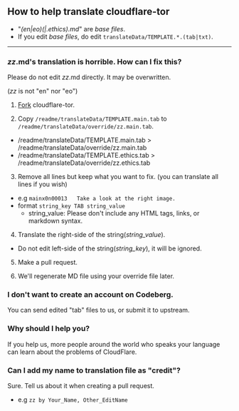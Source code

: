 ## How to help translate cloudflare-tor


- "_(en|eo)(|.ethics).md_" are _base files_.
- If you edit _base files_, do edit `translateData/TEMPLATE.*.(tab|txt)`.

---

### _zz_.md's translation is horrible. How can I fix this?

Please do not edit _zz_.md directly. It may be overwritten.

(_zz_ is not "en" nor "eo")


1. [Fork](https://codeberg.org/crimeflare/cloudflare-tor/forks) cloudflare-tor.

2. Copy `/readme/translateData/TEMPLATE.main.tab` to `/readme/translateData/override/zz.main.tab`.
  - /readme/translateData/TEMPLATE.main.tab > /readme/translateData/override/zz.main.tab
  - /readme/translateData/TEMPLATE.ethics.tab > /readme/translateData/override/zz.ethics.tab

3. Remove all lines but keep what you want to fix. (you can translate all lines if you wish)
  - e.g `mainx0n00013	Take a look at the right image.`
  - format `string_key TAB string_value`
    - string_value: Please don't include any HTML tags, links, or markdown syntax.

4. Translate the right-side of the string(_string\_value_).
  - Do not edit left-side of the string(_string\_key_), it will be ignored.

5. Make a pull request.

6. We'll regenerate MD file using your override file later.


### I don't want to create an account on Codeberg.

You can send edited "tab" files to us, or submit it to upstream.


### Why should I help you?

If you help us, more people around the world who speaks your language can learn about the problems of CloudFlare.


### Can I add my name to translation file as "credit"?

Sure. Tell us about it when creating a pull request.
  - e.g `zz by Your_Name, Other_EditName`
